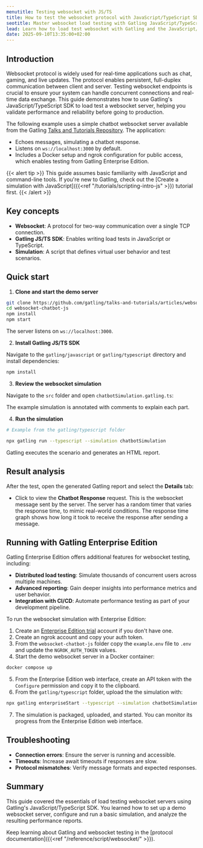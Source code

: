 ```yaml
---
menutitle: Testing websocket with JS/TS
title: How to test the websocket protocol with JavaScript/TypeScript SDK
seotitle: Master websocket load testing with Gatling JavaScript/TypeScript SDK a step-by-step guide
lead: Learn how to load test websocket with Gatling and the JavaScript/TypeScript SDK
date: 2025-09-10T13:35:00+02:00
---
```


## Introduction

Websocket protocol is widely used for real-time applications such as chat, gaming, and live updates. The protocol enables persistent, full-duplex communication between client and server. Testing websocket endpoints is crucial to ensure your system can handle concurrent connections and real-time data exchange. This guide demonstrates how to use Gatling's JavaScript/TypeScript SDK to load test a websocket server, helping you validate performance and reliability before going to production.

The following example uses a simple chatbot websocket server available from the Gatling [Talks and Tutorials Repository]( https://github.com/gatling/talks-and-tutorials/articles/websocket-chatbot-js). The application:

- Echoes messages, simulating a chatbot response.
- Listens on `ws://localhost:3000` by default.
- Includes a Docker setup and ngrok configuration for public access, which enables testing from Gatling Enterprise Edition.

{{< alert tip >}} 
This guide assumes basic familiarity with JavaScript and command-line tools. If you're new to Gatling, check out the [Create a simulation with JavaScript]({{<ref "/tutorials/scripting-intro-js" >}}) tutorial first.
{{< /alert >}}

## Key concepts

- **Websocket**: A protocol for two-way communication over a single TCP connection.
- **Gatling JS/TS SDK**: Enables writing load tests in JavaScript or TypeScript.
- **Simulation**: A script that defines virtual user behavior and test scenarios.

## Quick start

1. **Clone and start the demo server**

  ```bash
  git clone https://github.com/gatling/talks-and-tutorials/articles/websocket-chatbot-js.git
  cd websocket-chatbot-js
  npm install
  npm start
  ```

  The server listens on `ws://localhost:3000`.

2. **Install Gatling JS/TS SDK**

  Navigate to the `gatling/javascript` or `gatling/typescript` directory and install dependencies:

  ```bash
  npm install
  ```

3. **Review the websocket simulation**

  Navigate to the `src` folder and open `chatbotSimulation.gatling.ts`:

  The example simulation is annotated with comments to explain each part.

4. **Run the simulation**

  ```bash
  # Example from the gatling/typescript folder

  npx gatling run --typescript --simulation chatbotSimulation
  ```

  Gatling executes the scenario and generates an HTML report.

## Result analysis

After the test, open the generated Gatling report and select the **Details** tab:

- Click to view the **Chatbot Response** request. This is the websocket message sent by the server. The server has a random timer that varies the response time, to mimic real-world conditions. The response time graph shows how long it took to receive the response after sending a message. 

## Running with Gatling Enterprise Edition

Gatling Enterprise Edition offers additional features for websocket testing, including:

- **Distributed load testing**: Simulate thousands of concurrent users across multiple machines.
- **Advanced reporting**: Gain deeper insights into performance metrics and user behavior.
- **Integration with CI/CD**: Automate performance testing as part of your development pipeline.

To run the websocket simulation with Enterprise Edition:

1. Create an [Enterprise Edition trial](https://cloud.gatling.io/) account if you don't have one.
2. Create an ngrok account and copy your auth token.
3. From the `websocket-chatbot-js` folder copy the `example.env` file to `.env` and update the `NGROK_AUTH_TOKEN` values.
4. Start the demo websocket server in a Docker container:

  ```bash
  docker compose up
  ```
5. From the Enterprise Edition web interface, create an API token with the `Configure` permission and copy it to the clipboard.
6. From the `gatling/typescript` folder, upload the  the simulation with:
  ```bash
  npx gatling enterpriseStart --typescript --simulation chatbotSimulation --api-token <your_token>
  ```
7. The simulation is packaged, uploaded, and started. You can monitor its progress from the Enterprise Edition web interface.

## Troubleshooting

- **Connection errors**: Ensure the server is running and accessible.
- **Timeouts**: Increase await timeouts if responses are slow.
- **Protocol mismatches**: Verify message formats and expected responses.

## Summary

This guide covered the essentials of load testing websocket servers using Gatling's JavaScript/TypeScript SDK. You learned how to set up a demo websocket server, configure and run a basic simulation, and analyze the resulting performance reports. 

Keep learning about Gatling and websocket testing in the [protocol documentation]({{<ref "/reference/script/websocket/" >}}).
